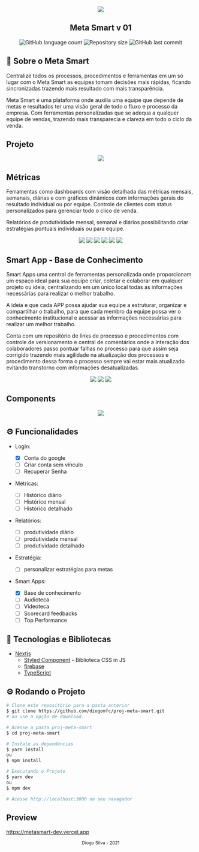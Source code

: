 <!-- Logotipo -->
<div align="center">
  <img src="docs/assets/Capa.png">
</div>

<!-- Subtitle -->
<h2 align="center"> Meta Smart v 01</h2>

<!-- Badges -->
<p align="center">
 <a>
  <img alt="GitHub language count" src="https://img.shields.io/github/languages/count/diogomfc/proj-meta-smart?color=%2304D361?style=flat-square">
  <img alt="Repository size" src="https://img.shields.io/github/repo-size/diogomfc/proj-meta-smart?style=flat-square">
  <img alt="GitHub last commit" src="https://img.shields.io/github/last-commit/diogomfc/money?style=flat-square">
  </a>
</p>

<!-- Sobre o Projeto -->

## 🚀 Sobre o Meta Smart

Centralize todos os processos, procedimentos e ferramentas em um só lugar com o Meta Smart as equipes tomam decisões mais rápidas, ficando sincronizadas trazendo mais resultado com mais transparência.

Meta Smart é uma plataforma onde auxilia uma equipe que depende de metas e resultados ter uma visão geral de todo o fluxo e processo da empresa.
Com ferramentas personalizadas que se adequa a qualquer equipe de vendas,
trazendo mais transparecia e clareza em todo o ciclo da venda.

## Projeto

<div align="center">
  <img src="docs/assets/Login-MetaSmart.gif">
</div>

## Métricas

Ferramentas como dashboards com visão detalhada das métricas mensais, semanais, diárias e com gráficos dinâmicos com informações gerais do resultado individual ou por equipe. Controle de clientes com status personalizados para gerenciar todo o clico de venda.

Relatórios de produtividade mensal, semanal e diários possibilitando criar estratégias pontuais individuais ou para equipe.

<div align="center">
  <img src="docs/assets/HistoricoMensal.png">
  <img src="docs/assets/GraficoOriginacao.png">
  <img src="docs/assets/GraficoProdutividade.png">
  <img src="docs/assets/GraficoUpsell.png">
  <img src="docs/assets/CalenderSemanal.png">
  <img src="docs/assets/CalenderDiario.png">
</div>

## Smart App - Base de Conhecimento

Smart Apps uma central de ferramentas personalizada onde proporcionam um espaço ideal para sua equipe criar, coletar e colaborar em qualquer projeto ou ideia, centralizando em um único local todas as informações necessárias para realizar o melhor trabalho.

A ideia e que cada APP possa ajudar sua equipe a estruturar, organizar e compartilhar o trabalho, para que cada membro da equipe possa ver o conhecimento institucional e acessar as informações necessárias para realizar um melhor trabalho.

Conta com um repositório de links de processo e procedimentos com controle de versionamento e central de comentários onde a interação dos colaboradores passo pontuar falhas no processo para que assim seja corrigido trazendo mais agilidade na atualização dos processos e procedimento dessa forma o processo sempre vai estar mais atualizado evitando transtorno com informações desatualizadas.

<div align="center">
  <img src="docs/assets/Login-Cadastro-link.gif">
  <img src="docs/assets/Login-Cadastro-editar-link.gif">
  <img src="docs/assets/Login-Cadastro-perguntas-link.gif">
</div>

## Components

<div align="center">
  <img src="docs/assets/Modals.png">
</div>

## ⚙️ Funcionalidades

- Login:

  - [x] Conta do google
  - [ ] Criar conta sem vínculo
  - [ ] Recuperar Senha

- Métricas:

  - [ ] Histórico diário
  - [ ] Histórico mensal
  - [ ] Histórico detalhado

- Relatórios:

  - [ ] produtividade diário
  - [ ] produtividade mensal
  - [ ] produtividade detalhado

- Estratégia:

  - [ ] personalizar estratégias para metas

- Smart Apps:
  - [x] Base de conhecimento
  - [ ] Audioteca
  - [ ] Videoteca
  - [ ] Scorecard feedbacks
  - [ ] Top Performance

## 🧰 Tecnologias e Bibliotecas

- [Nextjs](https://nextjs.org/)
  - [Styled Component](https://www.npmjs.com/package/styled-components) - Biblioteca CSS in JS
  - [firebase](https://firebase.google.com)
  - [TypeScript](https://www.typescriptlang.org/)

## ⚙️ Rodando o Projeto

```bash
# Clone este repositório para a pasta anterior
$ git clone https://github.com/diogomfc/proj-meta-smart.git
# ou use a opção de download.

# Acesse a pasta proj-meta-smart
$ cd proj-meta-smart

# Instale as dependências
$ yarn install
ou
$ npm install

# Executando o Projeto
$ yarn dev
ou
$ npm dev

# Acesse http://localhost:3000 no seu navagador
```

## Preview

https://metasmart-dev.vercel.app

<div align="center">
  <small>Diogo Silva - 2021</small>
</div>
